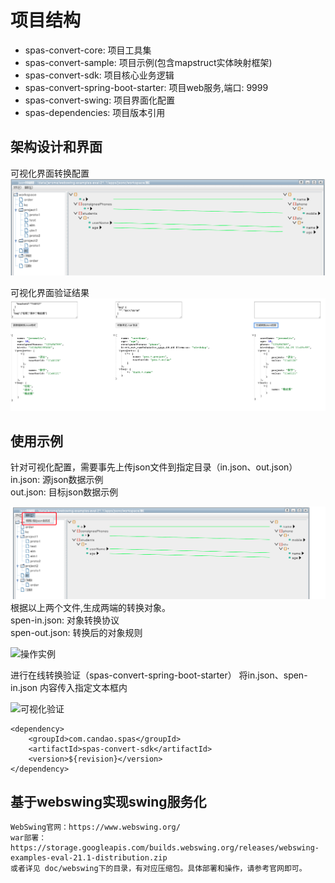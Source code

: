 # 项目结构
  - spas-convert-core: 项目工具集
  - spas-convert-sample: 项目示例(包含mapstruct实体映射框架)
  - spas-convert-sdk: 项目核心业务逻辑
  - spas-convert-spring-boot-starter: 项目web服务,端口: 9999
  - spas-convert-swing: 项目界面化配置
  - spas-dependencies: 项目版本引用

## 架构设计和界面
   

可视化界面转换配置
![实例界面](https://raw.githubusercontent.com/JeromeLiuLly/spas-parent/master/doc/实例界面.png)

可视化界面验证结果
![界面示例](https://raw.githubusercontent.com/JeromeLiuLly/spas-parent/master/doc/结果示例.png)

## 使用示例 

针对可视化配置，需要事先上传json文件到指定目录（in.json、out.json）  
in.json: 源json数据示例  
out.json: 目标json数据示例

![生成输出示例](https://raw.githubusercontent.com/JeromeLiuLly/spas-parent/master/doc/生成输出示例.png)
根据以上两个文件,生成两端的转换对象。  
spen-in.json: 对象转换协议  
spen-out.json: 转换后的对象规则  

![操作实例](https://raw.githubusercontent.com/JeromeLiuLly/spas-parent/master/doc/操作实例.gif)

进行在线转换验证（spas-convert-spring-boot-starter）
将in.json、spen-in.json 内容传入指定文本框内

![可视化验证](https://raw.githubusercontent.com/JeromeLiuLly/spas-parent/master/doc/可视化验证.gif)

```
<dependency>
    <groupId>com.candao.spas</groupId>
    <artifactId>spas-convert-sdk</artifactId>
    <version>${revision}</version>
</dependency>
```

## 基于webswing实现swing服务化
```
WebSwing官网：https://www.webswing.org/
war部署：https://storage.googleapis.com/builds.webswing.org/releases/webswing-examples-eval-21.1-distribution.zip
或者详见 doc/webswing下的目录，有对应压缩包。具体部署和操作，请参考官网即可。
```



